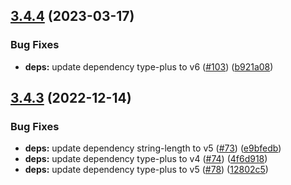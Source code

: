 ## [3.4.4](https://github.com/unional/progress-str/compare/v3.4.3...v3.4.4) (2023-03-17)


### Bug Fixes

* **deps:** update dependency type-plus to v6 ([#103](https://github.com/unional/progress-str/issues/103)) ([b921a08](https://github.com/unional/progress-str/commit/b921a089712f3c148ee5b441608c8898b235dc06))

## [3.4.3](https://github.com/unional/progress-str/compare/v3.4.2...v3.4.3) (2022-12-14)


### Bug Fixes

* **deps:** update dependency string-length to v5 ([#73](https://github.com/unional/progress-str/issues/73)) ([e9bfedb](https://github.com/unional/progress-str/commit/e9bfedbc1a1215e9b2ccd2b553509584c2466884))
* **deps:** update dependency type-plus to v4 ([#74](https://github.com/unional/progress-str/issues/74)) ([4f6d918](https://github.com/unional/progress-str/commit/4f6d918c826fbcf670a7c072711fb8653411483d))
* **deps:** update dependency type-plus to v5 ([#78](https://github.com/unional/progress-str/issues/78)) ([12802c5](https://github.com/unional/progress-str/commit/12802c5bde120e4f5af27a1466084f2352d8c312))
